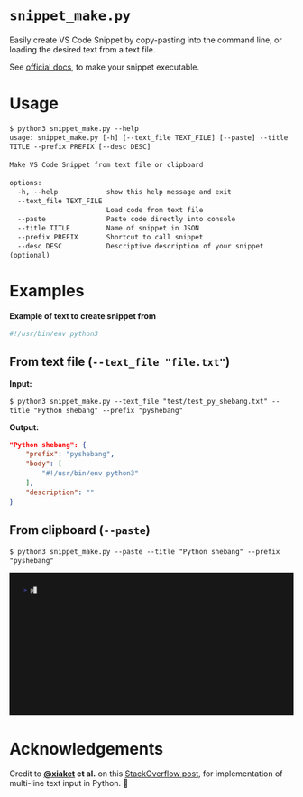 # `snippet_make.py`

Easily create VS Code Snippet by copy-pasting into the command line, or loading the desired text from a text file.

See [official docs](https://code.visualstudio.com/docs/editor/userdefinedsnippets), to make your snippet executable.

# Usage
```text
$ python3 snippet_make.py --help
usage: snippet_make.py [-h] [--text_file TEXT_FILE] [--paste] --title TITLE --prefix PREFIX [--desc DESC]

Make VS Code Snippet from text file or clipboard

options:
  -h, --help            show this help message and exit
  --text_file TEXT_FILE
                        Load code from text file
  --paste               Paste code directly into console
  --title TITLE         Name of snippet in JSON
  --prefix PREFIX       Shortcut to call snippet
  --desc DESC           Descriptive description of your snippet (optional)
```

# Examples
**Example of text to create snippet from**
```python
#!/usr/bin/env python3
```
## From text file (`--text_file "file.txt"`)
**Input:**
```shell
$ python3 snippet_make.py --text_file "test/test_py_shebang.txt" --title "Python shebang" --prefix "pyshebang" 
```

**Output:**
```json
"Python shebang": {
    "prefix": "pyshebang",
    "body": [
        "#!/usr/bin/env python3"
    ],
    "description": ""
}
```

## From clipboard (`--paste`)
```shell
$ python3 snippet_make.py --paste --title "Python shebang" --prefix "pyshebang"
```

![paste_animation](https://github.com/prince-ravi-leow/snippet-make/blob/main/media/vhs.gif?raw=true)

# Acknowledgements
Credit to **[@xiaket](https://stackoverflow.com/users/411662/xiaket) et al.** on this [StackOverflow post](https://stackoverflow.com/questions/30239092/how-to-get-multiline-input-from-the-user), for implementation of multi-line text input in Python. 🙏
